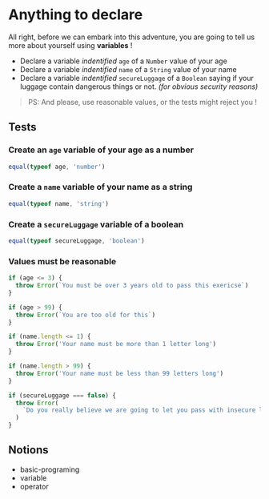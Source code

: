 # Anything to declare

All right, before we can embark into this adventure, you are going to tell us
more about yourself using **variables** !

- Declare a variable _indentified_ `age` of a `Number` value of your age
- Declare a variable _indentified_ `name` of a `String` value of your name
- Declare a variable _indentified_ `secureLuggage` of a `Boolean` saying if your
  luggage contain dangerous things or not. _(for obvious security reasons)_

> PS: And please, use reasonable values, or the tests might reject you !

## Tests

### Create an `age` variable of your age as a number

```js
equal(typeof age, 'number')
```

### Create a `name` variable of your name as a string

```js
equal(typeof name, 'string')
```

### Create a `secureLuggage` variable of a boolean

```js
equal(typeof secureLuggage, 'boolean')
```

### Values must be reasonable

```js
if (age <= 3) {
  throw Error(`You must be over 3 years old to pass this exericse`)
}

if (age > 99) {
  throw Error(`You are too old for this`)
}

if (name.length <= 1) {
  throw Error('Your name must be more than 1 letter long')
}

if (name.length > 99) {
  throw Error('Your name must be less than 99 letters long')
}

if (secureLuggage === false) {
  throw Error(
    `Do you really believe we are going to let you pass with insecure luggage ?!`,
  )
}
```

## Notions

- basic-programing
- variable
- operator
